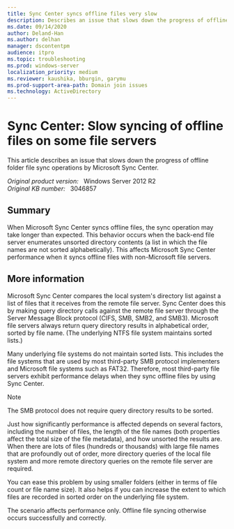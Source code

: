 ```yaml
---
title: Sync Center syncs offline files very slow
description: Describes an issue that slows down the progress of offline folder file sync operations by Microsoft Sync Center. This issue involves unsorted files and the extra time that's needed to sort them.
ms.date: 09/14/2020
author: Deland-Han
ms.author: delhan
manager: dscontentpm
audience: itpro
ms.topic: troubleshooting
ms.prod: windows-server
localization_priority: medium
ms.reviewer: kaushika, bburgin, garymu
ms.prod-support-area-path: Domain join issues
ms.technology: ActiveDirectory
---
```

# Sync Center: Slow syncing of offline files on some file servers

This article describes an issue that slows down the progress of offline folder file sync operations by Microsoft Sync Center.

_Original product version:_ &nbsp; Windows Server 2012 R2  
_Original KB number:_ &nbsp; 3046857

## Summary

When Microsoft Sync Center syncs offline files, the sync operation may take longer than expected. This behavior occurs when the back-end file server enumerates unsorted directory contents (a list in which the file names are not sorted alphabetically). This affects Microsoft Sync Center performance when it syncs offline files with non-Microsoft file servers.

## More information

Microsoft Sync Center compares the local system's directory list against a list of files that it receives from the remote file server. Sync Center does this by making query directory calls against the remote file server through the Server Message Block protocol (CIFS, SMB, SMB2, and SMB3). Microsoft file servers always return query directory results in alphabetical order, sorted by file name. (The underlying NTFS file system maintains sorted lists.)

Many underlying file systems do not maintain sorted lists. This includes the file systems that are used by most third-party SMB protocol implementers and Microsoft file systems such as FAT32. Therefore, most third-party file servers exhibit performance delays when they sync offline files by using Sync Center.

> [!NOTE]
> The SMB protocol does not require query directory results to be sorted.

Just how significantly performance is affected depends on several factors, including the number of files, the length of the file names (both properties affect the total size of the file metadata), and how unsorted the results are. When there are lots of files (hundreds or thousands) with large file names that are profoundly out of order, more directory queries of the local file system and more remote directory queries on the remote file server are required.

You can ease this problem by using smaller folders (either in terms of file count or file name size). It also helps if you can increase the extent to which files are recorded in sorted order on the underlying file system.

The scenario affects performance only. Offline file syncing otherwise occurs successfully and correctly.
